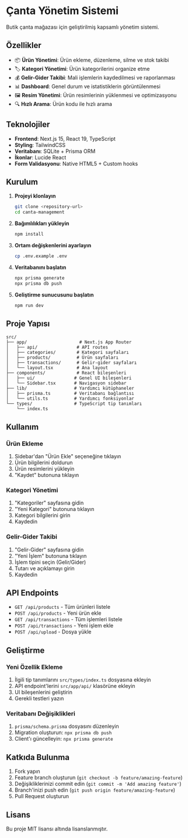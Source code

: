 # Çanta Yönetim Sistemi

Butik çanta mağazası için geliştirilmiş kapsamlı yönetim sistemi.

## Özellikler

- 📦 **Ürün Yönetimi**: Ürün ekleme, düzenleme, silme ve stok takibi
- 🏷️ **Kategori Yönetimi**: Ürün kategorilerini organize etme
- 💰 **Gelir-Gider Takibi**: Mali işlemlerin kaydedilmesi ve raporlanması
- 📊 **Dashboard**: Genel durum ve istatistiklerin görüntülenmesi
- 🖼️ **Resim Yönetimi**: Ürün resimlerinin yüklenmesi ve optimizasyonu
- 🔍 **Hızlı Arama**: Ürün kodu ile hızlı arama

## Teknolojiler

- **Frontend**: Next.js 15, React 19, TypeScript
- **Styling**: TailwindCSS
- **Veritabanı**: SQLite + Prisma ORM
- **İkonlar**: Lucide React
- **Form Validasyonu**: Native HTML5 + Custom hooks

## Kurulum

1. **Projeyi klonlayın**
   ```bash
   git clone <repository-url>
   cd canta-management
   ```

2. **Bağımlılıkları yükleyin**
   ```bash
   npm install
   ```

3. **Ortam değişkenlerini ayarlayın**
   ```bash
   cp .env.example .env
   ```

4. **Veritabanını başlatın**
   ```bash
   npx prisma generate
   npx prisma db push
   ```

5. **Geliştirme sunucusunu başlatın**
   ```bash
   npm run dev
   ```

## Proje Yapısı

```
src/
├── app/                    # Next.js App Router
│   ├── api/               # API routes
│   ├── categories/        # Kategori sayfaları
│   ├── products/          # Ürün sayfaları
│   ├── transactions/      # Gelir-gider sayfaları
│   └── layout.tsx         # Ana layout
├── components/            # React bileşenleri
│   ├── ui/               # Genel UI bileşenleri
│   └── Sidebar.tsx       # Navigasyon sidebar
├── lib/                  # Yardımcı kütüphaneler
│   ├── prisma.ts         # Veritabanı bağlantısı
│   └── utils.ts          # Yardımcı fonksiyonlar
└── types/                # TypeScript tip tanımları
    └── index.ts
```

## Kullanım

### Ürün Ekleme
1. Sidebar'dan "Ürün Ekle" seçeneğine tıklayın
2. Ürün bilgilerini doldurun
3. Ürün resimlerini yükleyin
4. "Kaydet" butonuna tıklayın

### Kategori Yönetimi
1. "Kategoriler" sayfasına gidin
2. "Yeni Kategori" butonuna tıklayın
3. Kategori bilgilerini girin
4. Kaydedin

### Gelir-Gider Takibi
1. "Gelir-Gider" sayfasına gidin
2. "Yeni İşlem" butonuna tıklayın
3. İşlem tipini seçin (Gelir/Gider)
4. Tutarı ve açıklamayı girin
5. Kaydedin

## API Endpoints

- `GET /api/products` - Tüm ürünleri listele
- `POST /api/products` - Yeni ürün ekle
- `GET /api/transactions` - Tüm işlemleri listele
- `POST /api/transactions` - Yeni işlem ekle
- `POST /api/upload` - Dosya yükle

## Geliştirme

### Yeni Özellik Ekleme
1. İlgili tip tanımlarını `src/types/index.ts` dosyasına ekleyin
2. API endpoint'lerini `src/app/api/` klasörüne ekleyin
3. UI bileşenlerini geliştirin
4. Gerekli testleri yazın

### Veritabanı Değişiklikleri
1. `prisma/schema.prisma` dosyasını düzenleyin
2. Migration oluşturun: `npx prisma db push`
3. Client'ı güncelleyin: `npx prisma generate`

## Katkıda Bulunma

1. Fork yapın
2. Feature branch oluşturun (`git checkout -b feature/amazing-feature`)
3. Değişikliklerinizi commit edin (`git commit -m 'Add amazing feature'`)
4. Branch'inizi push edin (`git push origin feature/amazing-feature`)
5. Pull Request oluşturun

## Lisans

Bu proje MIT lisansı altında lisanslanmıştır.
